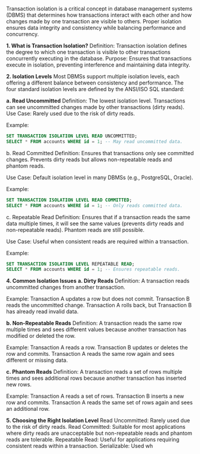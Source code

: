 Transaction isolation is a critical concept in database management systems (DBMS) that determines how transactions interact with each other and how changes made by one transaction are visible to others. Proper isolation ensures data integrity and consistency while balancing performance and concurrency.

**1. What is Transaction Isolation?**
Definition: Transaction isolation defines the degree to which one transaction is visible to other transactions concurrently executing in the database.
Purpose: Ensures that transactions execute in isolation, preventing interference and maintaining data integrity.

**2. Isolation Levels**
Most DBMSs support multiple isolation levels, each offering a different balance between consistency and performance. The four standard isolation levels are defined by the ANSI/ISO SQL standard:

**a. Read Uncommitted**
Definition: The lowest isolation level. Transactions can see uncommitted changes made by other transactions (dirty reads).
Use Case: Rarely used due to the risk of dirty reads.

Example:

```sql
SET TRANSACTION ISOLATION LEVEL READ UNCOMMITTED;
SELECT * FROM accounts WHERE id = 1; -- May read uncommitted data.
```

b. Read Committed
Definition: Ensures that transactions only see committed changes. Prevents dirty reads but allows non-repeatable reads and phantom reads.

Use Case: Default isolation level in many DBMSs (e.g., PostgreSQL, Oracle).

Example:

```sql
SET TRANSACTION ISOLATION LEVEL READ COMMITTED;
SELECT * FROM accounts WHERE id = 1; -- Only reads committed data.
```

c. Repeatable Read
Definition: Ensures that if a transaction reads the same data multiple times, it will see the same values (prevents dirty reads and non-repeatable reads). Phantom reads are still possible.

Use Case: Useful when consistent reads are required within a transaction.

Example:

```sql
SET TRANSACTION ISOLATION LEVEL REPEATABLE READ;
SELECT * FROM accounts WHERE id = 1; -- Ensures repeatable reads.
```

**4. Common Isolation Issues**
**a. Dirty Reads**
Definition: A transaction reads uncommitted changes from another transaction.

Example:
Transaction A updates a row but does not commit.
Transaction B reads the uncommitted change.
Transaction A rolls back, but Transaction B has already read invalid data.

**b. Non-Repeatable Reads**
Definition: A transaction reads the same row multiple times and sees different values because another transaction has modified or deleted the row.

Example:
Transaction A reads a row.
Transaction B updates or deletes the row and commits.
Transaction A reads the same row again and sees different or missing data.

**c. Phantom Reads**
Definition: A transaction reads a set of rows multiple times and sees additional rows because another transaction has inserted new rows.

Example:
Transaction A reads a set of rows.
Transaction B inserts a new row and commits.
Transaction A reads the same set of rows again and sees an additional row.

**5. Choosing the Right Isolation Level**
Read Uncommitted: Rarely used due to the risk of dirty reads.
Read Committed: Suitable for most applications where dirty reads are unacceptable but non-repeatable reads and phantom reads are tolerable.
Repeatable Read: Useful for applications requiring consistent reads within a transaction.
Serializable: Used wh